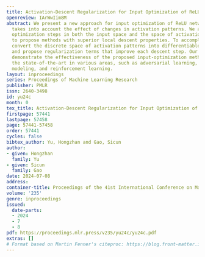 ```yaml
---
title: Activation-Descent Regularization for Input Optimization of ReLU Networks
openreview: IArWwIim8M
abstract: We present a new approach for input optimization of ReLU networks that explicitly
  takes into account the effect of changes in activation patterns. We analyze local
  optimization steps in both the input space and the space of activation patterns
  to propose methods with superior local descent properties. To accomplish this, we
  convert the discrete space of activation patterns into differentiable representations
  and propose regularization terms that improve each descent step. Our experiments
  demonstrate the effectiveness of the proposed input-optimization methods for improving
  the state-of-the-art in various areas, such as adversarial learning, generative
  modeling, and reinforcement learning.
layout: inproceedings
series: Proceedings of Machine Learning Research
publisher: PMLR
issn: 2640-3498
id: yu24c
month: 0
tex_title: Activation-Descent Regularization for Input Optimization of {R}e{LU} Networks
firstpage: 57441
lastpage: 57458
page: 57441-57458
order: 57441
cycles: false
bibtex_author: Yu, Hongzhan and Gao, Sicun
author:
- given: Hongzhan
  family: Yu
- given: Sicun
  family: Gao
date: 2024-07-08
address:
container-title: Proceedings of the 41st International Conference on Machine Learning
volume: '235'
genre: inproceedings
issued:
  date-parts:
  - 2024
  - 7
  - 8
pdf: https://proceedings.mlr.press/v235/yu24c/yu24c.pdf
extras: []
# Format based on Martin Fenner's citeproc: https://blog.front-matter.io/posts/citeproc-yaml-for-bibliographies/
---
```

